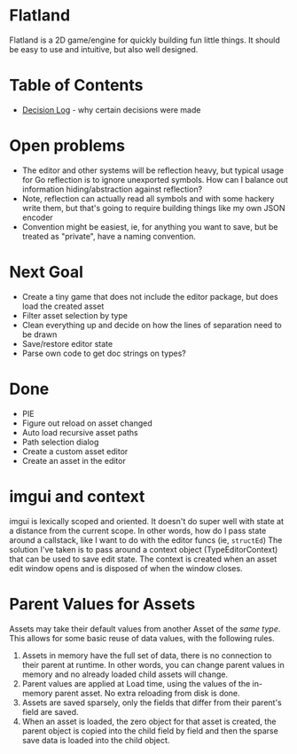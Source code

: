 # Flatland
Flatland is a 2D game/engine for quickly building fun little things.
It should be easy to use and intuitive, but also well designed.

# Table of Contents
* [Decision Log](decisions.md) - why certain decisions were made

# Open problems
- The editor and other systems will be reflection heavy, but typical usage 
for Go reflection is to ignore unexported symbols.  How can I balance out 
information hiding/abstraction against reflection?
 - Note, reflection can actually read all symbols and with some hackery write them, but that's going to require building things like my own JSON encoder
 - Convention might be easiest, ie, for anything you want to save, but be treated as "private", have a naming convention.

# Next Goal
- Create a tiny game that does not include the editor package, but does load the created asset
- Filter asset selection by type
- Clean everything up and decide on how the lines of separation need to be drawn
- Save/restore editor state
- Parse own code to get doc strings on types?

# Done
- PIE
- Figure out reload on asset changed
- Auto load recursive asset paths
- Path selection dialog
- Create a custom asset editor
- Create an asset in the editor


# imgui and context
imgui is lexically scoped and oriented.  It doesn't do super well with
state at a distance from the current scope.  In other words, how do
I pass state around a callstack, like I want to do with the editor funcs
(ie, `structEd`)
The solution I've taken is to pass around a context object (TypeEditorContext)
that can be used to save edit state.  The context is created when an asset edit
window opens and is disposed of when the window closes.

# Parent Values for Assets
Assets may take their default values from another Asset of the *same type*.  This allows for some basic reuse of data values, with the following rules.
1. Assets in memory have the full set of data, there is no connection to their parent at runtime.  In other words, you can change parent values in memory and no already loaded child assets will change.
2. Parent values are applied at Load time, using the values of the in-memory parent asset.  No extra reloading from disk is done.
3. Assets are saved sparsely, only the fields that differ from their parent's field are saved.
4. When an asset is loaded, the zero object for that asset is created, the parent object is copied into the child field by field and then the sparse save data is loaded into the child object.

